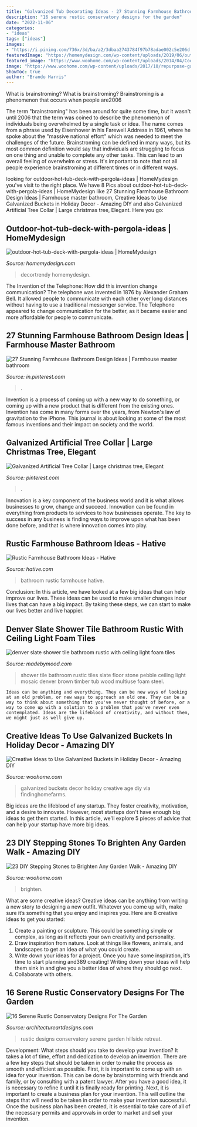 ```yaml
---
title: "Galvanized Tub Decorating Ideas - 27 Stunning Farmhouse Bathroom Design Ideas"
description: "16 serene rustic conservatory designs for the garden"
date: "2022-11-06"
categories:
- "ideas"
tags: ["ideas"]
images:
- "https://i.pinimg.com/736x/3d/ba/a2/3dbaa2743784f97b78adae002c5e206d.jpg"
featuredImage: "https://homemydesign.com/wp-content/uploads/2019/06/outdoor-hot-tub-deck-with-pergola-ideas.jpg"
featured_image: "https://www.woohome.com/wp-content/uploads/2014/04/Cool-DIY-Stepping-Stone-9.jpg"
image: "https://www.woohome.com/wp-content/uploads/2017/10/repurpose-galvanized-buckets-as-holiday-decorations-8.jpg"
ShowToc: true
author: "Brando Harris"
---
```



What is brainstroming?
What is brainstroming? Brainstroming is a phenomenon that occurs when people are2006

The term "brainstroming" has been around for quite some time, but it wasn't until 2006 that the term was coined to describe the phenomenon of individuals being overwhelmed by a single task or idea. The name comes from a phrase used by Eisenhower in his Farewell Address in 1961, where he spoke about the "massive national effort" which was needed to meet the challenges of the future. Brainstroming can be defined in many ways, but its most common definition would say that individuals are struggling to focus on one thing and unable to complete any other tasks. This can lead to an overall feeling of overwhelm or stress. It's important to note that not all people experience brainstroming at different times or in different ways.

	

		
looking for outdoor-hot-tub-deck-with-pergola-ideas | HomeMydesign you've visit to the right place. We have 8 Pics about outdoor-hot-tub-deck-with-pergola-ideas | HomeMydesign like 27 Stunning Farmhouse Bathroom Design Ideas | Farmhouse master bathroom, Creative Ideas to Use Galvanized Buckets in Holiday Decor - Amazing DIY and also Galvanized Artificial Tree Collar | Large christmas tree, Elegant. Here you go:
		
    
## Outdoor-hot-tub-deck-with-pergola-ideas | HomeMydesign

<img loading=lazy src="https://homemydesign.com/wp-content/uploads/2019/06/outdoor-hot-tub-deck-with-pergola-ideas.jpg" onerror="this.onerror=null;this.src='https://tse3.mm.bing.net/th?id=OIP.L6nDeRGyPMeCJv_inye9RgHaLH&amp;pid=15.1';" alt="outdoor-hot-tub-deck-with-pergola-ideas | HomeMydesign">

_Source: homemydesign.com_

>decortrendy homemydesign. 

	

The Invention of the Telephone: How did this invention change communication?
The telephone was invented in 1876 by Alexander Graham Bell. It allowed people to communicate with each other over long distances without having to use a traditional messenger service. The Telephone appeared to change communication for the better, as it became easier and more affordable for people to communicate.

    
## 27 Stunning Farmhouse Bathroom Design Ideas | Farmhouse Master Bathroom

<img loading=lazy src="https://i.pinimg.com/736x/3d/ba/a2/3dbaa2743784f97b78adae002c5e206d.jpg" onerror="this.onerror=null;this.src='https://tse3.mm.bing.net/th?id=OIP.vWwwmSYBQwWfGeLSqsN-twAAAA&amp;pid=15.1';" alt="27 Stunning Farmhouse Bathroom Design Ideas | Farmhouse master bathroom">

_Source: in.pinterest.com_

>. 

	

Invention is a process of coming up with a new way to do something, or coming up with a new product that is different from the existing ones. Invention has come in many forms over the years, from Newton's law of gravitation to the iPhone. This journal is about looking at some of the most famous inventions and their impact on society and the world.

    
## Galvanized Artificial Tree Collar | Large Christmas Tree, Elegant

<img loading=lazy src="https://i.pinimg.com/736x/d8/5d/4a/d85d4a53c1b33fa1f2705d6706bdf3d1.jpg" onerror="this.onerror=null;this.src='https://tse1.mm.bing.net/th?id=OIP.-tCnYYsq6zQBP_fn3VpCUAHaE8&amp;pid=15.1';" alt="Galvanized Artificial Tree Collar | Large christmas tree, Elegant">

_Source: pinterest.com_

>. 

	

Innovation is a key component of the business world and it is what allows businesses to grow, change and succeed. Innovation can be found in everything from products to services to how businesses operate. The key to success in any business is finding ways to improve upon what has been done before, and that is where innovation comes into play.

    
## Rustic Farmhouse Bathroom Ideas - Hative

<img loading=lazy src="https://hative.com/wp-content/uploads/2016/05/rustic-bathroom/2-rustic-bathroom-ideas.jpg" onerror="this.onerror=null;this.src='https://tse4.mm.bing.net/th?id=OIP.JzL4LCWSYqBu47umrWBwugHaLG&amp;pid=15.1';" alt="Rustic Farmhouse Bathroom Ideas - Hative">

_Source: hative.com_

>bathroom rustic farmhouse hative. 

	

Conclusion:
In this article, we have looked at a few big ideas that can help improve our lives. These ideas can be used to make smaller changes inour lives that can have a big impact. By taking these steps, we can start to make our lives better and live happier.

    
## Denver Slate Shower Tile Bathroom Rustic With Ceiling Light Foam Tiles

<img loading=lazy src="https://madebymood.com/wp-content/uploads/2017/10/denver-slate-shower-tile-with-traditional-ceiling-tiles-bathroom-rustic-and-light-brown-wall.jpg" onerror="this.onerror=null;this.src='https://tse1.mm.bing.net/th?id=OIP.NDWmDQtEBFqJ6taW1p4FaAHaLH&amp;pid=15.1';" alt="denver slate shower tile bathroom rustic with ceiling light foam tiles">

_Source: madebymood.com_

>shower tile bathroom rustic tiles slate floor stone pebble ceiling light mosaic denver brown timber tub wood multiuse foam steel. 

	


    Ideas can be anything and everything. They can be new ways of looking at an old problem, or new ways to approach an old one. They can be a way to think about something that you've never thought of before, or a way to come up with a solution to a problem that you've never even contemplated. Ideas are the lifeblood of creativity, and without them, we might just as well give up.

    
## Creative Ideas To Use Galvanized Buckets In Holiday Decor - Amazing DIY

<img loading=lazy src="https://www.woohome.com/wp-content/uploads/2017/10/repurpose-galvanized-buckets-as-holiday-decorations-8.jpg" onerror="this.onerror=null;this.src='https://tse2.mm.bing.net/th?id=OIP.F1eCWRPwQkLe06PdUJJlxAHaLD&amp;pid=15.1';" alt="Creative Ideas to Use Galvanized Buckets in Holiday Decor - Amazing DIY">

_Source: woohome.com_

>galvanized buckets decor holiday creative age diy via findinghomefarms. 

	

Big ideas are the lifeblood of any startup. They foster creativity, motivation, and a desire to innovate. However, most startups don't have enough big ideas to get them started. In this article, we'll explore 5 pieces of advice that can help your startup have more big ideas.

    
## 23 DIY Stepping Stones To Brighten Any Garden Walk - Amazing DIY

<img loading=lazy src="https://www.woohome.com/wp-content/uploads/2014/04/Cool-DIY-Stepping-Stone-9.jpg" onerror="this.onerror=null;this.src='https://tse4.mm.bing.net/th?id=OIP.RkttfKGl8jUnCFJRd3tGEAHaKK&amp;pid=15.1';" alt="23 DIY Stepping Stones to Brighten Any Garden Walk - Amazing DIY">

_Source: woohome.com_

>brighten. 

	

What are some creative ideas?
Creative ideas can be anything from writing a new story to designing a new outfit. Whatever you come up with, make sure it’s something that you enjoy and inspires you. Here are 8 creative ideas to get you started: 
1) Create a painting or sculpture. This could be something simple or complex, as long as it reflects your own creativity and personality. 
2) Draw inspiration from nature. Look at things like flowers, animals, and landscapes to get an idea of what you could create. 
3) Write down your ideas for a project. Once you have some inspiration, it’s time to start planning and389 creating! Writing down your ideas will help them sink in and give you a better idea of where they should go next. 
4) Collaborate with others.

    
## 16 Serene Rustic Conservatory Designs For The Garden

<img loading=lazy src="https://www.architectureartdesigns.com/wp-content/uploads/2015/05/16-Serene-Rustic-Conservatory-Designs-For-The-Garden-2-630x948.jpg" onerror="this.onerror=null;this.src='https://tse1.mm.bing.net/th?id=OIP.2jR1_l4JxBpJmIrLUC6N0QHaLJ&amp;pid=15.1';" alt="16 Serene Rustic Conservatory Designs For The Garden">

_Source: architectureartdesigns.com_

>rustic designs conservatory serene garden hillside retreat. 

	

Development: What steps should you take to develop your invention?
It takes a lot of time, effort and dedication to develop an invention. There are a few key steps that should be taken in order to make the process as smooth and efficient as possible. First, it is important to come up with an idea for your invention. This can be done by brainstorming with friends and family, or by consulting with a patent lawyer. After you have a good idea, it is necessary to refine it until it is finally ready for printing. Next, it is important to create a business plan for your invention. This will outline the steps that will need to be taken in order to make your invention successful. Once the business plan has been created, it is essential to take care of all of the necessary permits and approvals in order to market and sell your invention.

